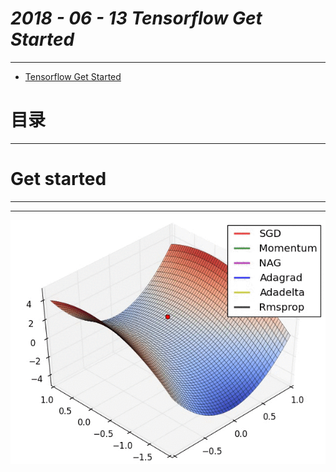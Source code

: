 # ___2018 - 06 - 13 Tensorflow Get Started___
***
- [Tensorflow Get Started](https://www.tensorflow.org/get_started)

# 目录
***

# Get started

***


***

![](images/opt1.gif)
